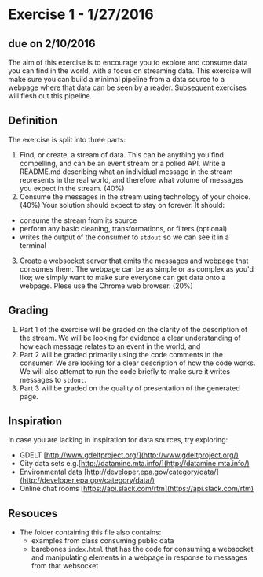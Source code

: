 # Exercise 1 - 1/27/2016
## due on 2/10/2016

The aim of this exercise is to encourage you to explore and consume data you can find in the world, with a focus on streaming data. This exercise will make sure you can build a minimal pipeline from a data source to a webpage where that data can be seen by a reader. Subsequent exercises will flesh out this pipeline. 

## Definition

The exercise is split into three parts:

1. Find, or create, a stream of data. This can be anything you find compelling, and can be an event stream or a polled API. Write a README.md describing what an individual message in the stream represents in the real world, and therefore what volume of messages you expect in the stream. (40%)
2. Consume the messages in the stream using technology of your choice. (40%) Your solution should expect to stay on forever. It should:
  * consume the stream from its source
  * perform any basic cleaning, transformations, or filters (optional)
  * writes the output of the consumer to `stdout` so we can see it in a terminal
3. Create a websocket server that emits the messages and webpage that consumes them. The webpage can be as simple or as complex as you'd like; we simply want to make sure everyone can get data onto a webpage. Plese use the Chrome web browser. (20%)

## Grading

1. Part 1 of the exercise will be graded on the clarity of the description of the stream. We will be looking for evidence a clear understanding of how each message relates to an event in the world, and 
2. Part 2 will be graded primarily using the code comments in the consumer. We are looking for a clear description of how the code works. We will also attempt to run the code briefly to make sure it writes messages to `stdout`. 
3. Part 3 will be graded on the quality of presentation of the generated page. 

## Inspiration

In case you are lacking in inspiration for data sources, try exploring:
* GDELT [http://www.gdeltproject.org/](http://www.gdeltproject.org/)
* City data sets e.g.[http://datamine.mta.info/](http://datamine.mta.info/)
* Environmental data [http://developer.epa.gov/category/data/](http://developer.epa.gov/category/data/)
* Online chat rooms [https://api.slack.com/rtm](https://api.slack.com/rtm)

## Resouces

* The folder containing this file also contains:
  * examples from class consuming public data
  * barebones `index.html` that has the code for consuming a websocket and manipulating elements in a webpage in response to messages from that websocket
